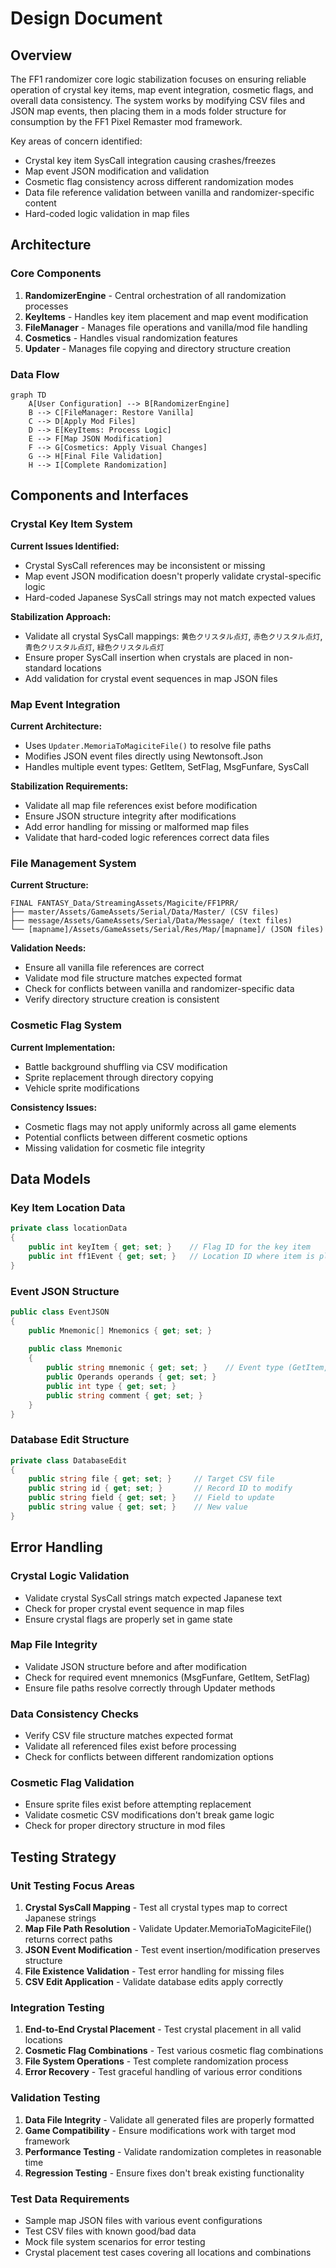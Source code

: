 # Design Document

## Overview

The FF1 randomizer core logic stabilization focuses on ensuring reliable operation of crystal key items, map event integration, cosmetic flags, and overall data consistency. The system works by modifying CSV files and JSON map events, then placing them in a mods folder structure for consumption by the FF1 Pixel Remaster mod framework.

Key areas of concern identified:
- Crystal key item SysCall integration causing crashes/freezes
- Map event JSON modification and validation
- Cosmetic flag consistency across different randomization modes
- Data file reference validation between vanilla and randomizer-specific content
- Hard-coded logic validation in map files

## Architecture

### Core Components

1. **RandomizerEngine** - Central orchestration of all randomization processes
2. **KeyItems** - Handles key item placement and map event modification
3. **FileManager** - Manages file operations and vanilla/mod file handling
4. **Cosmetics** - Handles visual randomization features
5. **Updater** - Manages file copying and directory structure creation

### Data Flow

```mermaid
graph TD
    A[User Configuration] --> B[RandomizerEngine]
    B --> C[FileManager: Restore Vanilla]
    C --> D[Apply Mod Files]
    D --> E[KeyItems: Process Logic]
    E --> F[Map JSON Modification]
    F --> G[Cosmetics: Apply Visual Changes]
    G --> H[Final File Validation]
    H --> I[Complete Randomization]
```

## Components and Interfaces

### Crystal Key Item System

**Current Issues Identified:**
- Crystal SysCall references may be inconsistent or missing
- Map event JSON modification doesn't properly validate crystal-specific logic
- Hard-coded Japanese SysCall strings may not match expected values

**Stabilization Approach:**
- Validate all crystal SysCall mappings: `黄色クリスタル点灯`, `赤色クリスタル点灯`, `青色クリスタル点灯`, `緑色クリスタル点灯`
- Ensure proper SysCall insertion when crystals are placed in non-standard locations
- Add validation for crystal event sequences in map JSON files

### Map Event Integration

**Current Architecture:**
- Uses `Updater.MemoriaToMagiciteFile()` to resolve file paths
- Modifies JSON event files directly using Newtonsoft.Json
- Handles multiple event types: GetItem, SetFlag, MsgFunfare, SysCall

**Stabilization Requirements:**
- Validate all map file references exist before modification
- Ensure JSON structure integrity after modifications
- Add error handling for missing or malformed map files
- Validate that hard-coded logic references correct data files

### File Management System

**Current Structure:**
```
FINAL FANTASY_Data/StreamingAssets/Magicite/FF1PRR/
├── master/Assets/GameAssets/Serial/Data/Master/ (CSV files)
├── message/Assets/GameAssets/Serial/Data/Message/ (text files)
└── [mapname]/Assets/GameAssets/Serial/Res/Map/[mapname]/ (JSON files)
```

**Validation Needs:**
- Ensure all vanilla file references are correct
- Validate mod file structure matches expected format
- Check for conflicts between vanilla and randomizer-specific data
- Verify directory structure creation is consistent

### Cosmetic Flag System

**Current Implementation:**
- Battle background shuffling via CSV modification
- Sprite replacement through directory copying
- Vehicle sprite modifications

**Consistency Issues:**
- Cosmetic flags may not apply uniformly across all game elements
- Potential conflicts between different cosmetic options
- Missing validation for cosmetic file integrity

## Data Models

### Key Item Location Data
```csharp
private class locationData
{
    public int keyItem { get; set; }    // Flag ID for the key item
    public int ff1Event { get; set; }   // Location ID where item is placed
}
```

### Event JSON Structure
```csharp
public class EventJSON
{
    public Mnemonic[] Mnemonics { get; set; }
    
    public class Mnemonic
    {
        public string mnemonic { get; set; }    // Event type (GetItem, SetFlag, etc.)
        public Operands operands { get; set; }
        public int type { get; set; }
        public string comment { get; set; }
    }
}
```

### Database Edit Structure
```csharp
private class DatabaseEdit
{
    public string file { get; set; }     // Target CSV file
    public string id { get; set; }       // Record ID to modify
    public string field { get; set; }    // Field to update
    public string value { get; set; }    // New value
}
```

## Error Handling

### Crystal Logic Validation
- Validate crystal SysCall strings match expected Japanese text
- Check for proper crystal event sequence in map files
- Ensure crystal flags are properly set in game state

### Map File Integrity
- Validate JSON structure before and after modification
- Check for required event mnemonics (MsgFunfare, GetItem, SetFlag)
- Ensure file paths resolve correctly through Updater methods

### Data Consistency Checks
- Verify CSV file structure matches expected format
- Validate all referenced files exist before processing
- Check for conflicts between different randomization options

### Cosmetic Flag Validation
- Ensure sprite files exist before attempting replacement
- Validate cosmetic CSV modifications don't break game logic
- Check for proper directory structure in mod files

## Testing Strategy

### Unit Testing Focus Areas
1. **Crystal SysCall Mapping** - Test all crystal types map to correct Japanese strings
2. **Map File Path Resolution** - Validate Updater.MemoriaToMagiciteFile() returns correct paths
3. **JSON Event Modification** - Test event insertion/modification preserves structure
4. **File Existence Validation** - Test error handling for missing files
5. **CSV Edit Application** - Validate database edits apply correctly

### Integration Testing
1. **End-to-End Crystal Placement** - Test crystal placement in all valid locations
2. **Cosmetic Flag Combinations** - Test various cosmetic flag combinations
3. **File System Operations** - Test complete randomization process
4. **Error Recovery** - Test graceful handling of various error conditions

### Validation Testing
1. **Data File Integrity** - Validate all generated files are properly formatted
2. **Game Compatibility** - Ensure modifications work with target mod framework
3. **Performance Testing** - Validate randomization completes in reasonable time
4. **Regression Testing** - Ensure fixes don't break existing functionality

### Test Data Requirements
- Sample map JSON files with various event configurations
- Test CSV files with known good/bad data
- Mock file system scenarios for error testing
- Crystal placement test cases covering all locations and combinations